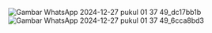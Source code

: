 ![Gambar WhatsApp 2024-12-27 pukul 01 37 49_dc17bb1b](https://github.com/user-attachments/assets/02789914-aeb1-4376-8881-23e74ba263b3)
![Gambar WhatsApp 2024-12-27 pukul 01 37 49_6cca8bd3](https://github.com/user-attachments/assets/b3d554e5-98f5-4937-bbd4-3fa234ee25be)
